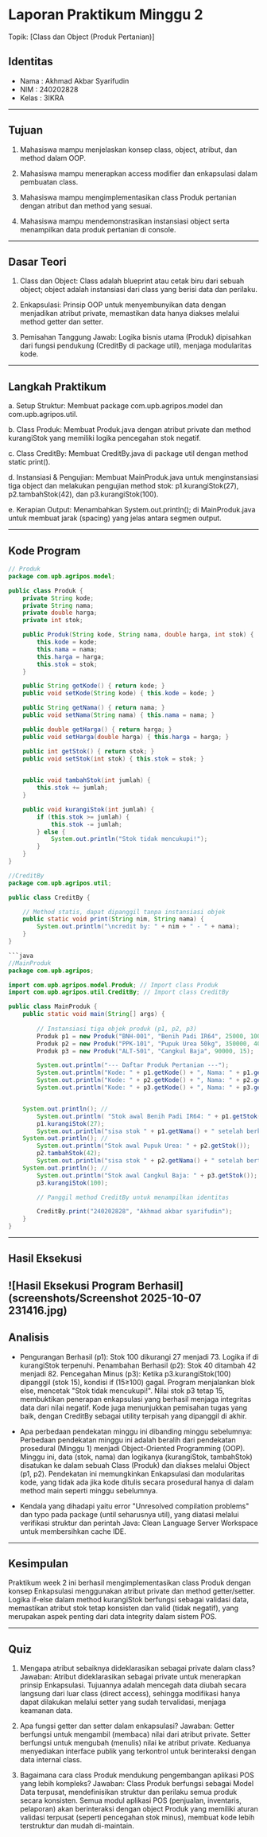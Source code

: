
# Laporan Praktikum Minggu 2
Topik: [Class dan Object (Produk Pertanian)]

## Identitas
- Nama  : Akhmad Akbar Syarifudin
- NIM   : 240202828
- Kelas : 3IKRA

---

## Tujuan
1. Mahasiswa mampu menjelaskan konsep class, object, atribut, dan method dalam OOP.

2. Mahasiswa mampu menerapkan access modifier dan enkapsulasi dalam pembuatan class.

3. Mahasiswa mampu mengimplementasikan class Produk pertanian dengan atribut dan method yang sesuai.

4. Mahasiswa mampu mendemonstrasikan instansiasi object serta menampilkan data produk pertanian di console.
---

## Dasar Teori
1. Class dan Object: Class adalah blueprint atau cetak biru dari sebuah object; object adalah instansiasi dari class yang berisi data dan perilaku.

2. Enkapsulasi: Prinsip OOP untuk menyembunyikan data dengan menjadikan atribut private, memastikan data hanya diakses melalui method getter dan setter.

3. Pemisahan Tanggung Jawab: Logika bisnis utama (Produk) dipisahkan dari fungsi pendukung (CreditBy di package util), menjaga modularitas kode.

---

## Langkah Praktikum
a. Setup Struktur: Membuat package com.upb.agripos.model dan com.upb.agripos.util.

b. Class Produk: Membuat Produk.java dengan atribut private dan method kurangiStok yang memiliki logika pencegahan stok negatif.

c. Class CreditBy: Membuat CreditBy.java di package util dengan method static print().

d. Instansiasi & Pengujian: Membuat MainProduk.java untuk menginstansiasi tiga object dan melakukan pengujian method stok: p1.kurangiStok(27), p2.tambahStok(42), dan p3.kurangiStok(100).

e. Kerapian Output: Menambahkan System.out.println(); di MainProduk.java untuk membuat jarak (spacing) yang jelas antara segmen output.


---

## Kode Program

```java
// Produk
package com.upb.agripos.model;

public class Produk {
    private String kode;
    private String nama;
    private double harga;
    private int stok;

    public Produk(String kode, String nama, double harga, int stok) {
        this.kode = kode;
        this.nama = nama;
        this.harga = harga;
        this.stok = stok;
    }

    public String getKode() { return kode; }
    public void setKode(String kode) { this.kode = kode; }

    public String getNama() { return nama; }
    public void setNama(String nama) { this.nama = nama; }

    public double getHarga() { return harga; }
    public void setHarga(double harga) { this.harga = harga; }

    public int getStok() { return stok; }
    public void setStok(int stok) { this.stok = stok; }
    

    public void tambahStok(int jumlah) {
        this.stok += jumlah;
    }

    public void kurangiStok(int jumlah) {
        if (this.stok >= jumlah) {
            this.stok -= jumlah;
        } else {
            System.out.println("Stok tidak mencukupi!");
        }
    }
}

```

```java
//CreditBy
package com.upb.agripos.util;

public class CreditBy {

    // Method statis, dapat dipanggil tanpa instansiasi objek
    public static void print(String nim, String nama) {
        System.out.println("\ncredit by: " + nim + " - " + nama);
    }
}

```java
//MainProduk
package com.upb.agripos;

import com.upb.agripos.model.Produk; // Import class Produk
import com.upb.agripos.util.CreditBy; // Import class CreditBy

public class MainProduk {
    public static void main(String[] args) {
        
        // Instansiasi tiga objek produk (p1, p2, p3)
        Produk p1 = new Produk("BNH-001", "Benih Padi IR64", 25000, 100);
        Produk p2 = new Produk("PPK-101", "Pupuk Urea 50kg", 350000, 40);
        Produk p3 = new Produk("ALT-501", "Cangkul Baja", 90000, 15);

        System.out.println("--- Daftar Produk Pertanian ---");
        System.out.println("Kode: " + p1.getKode() + ", Nama: " + p1.getNama() + ", Harga: " + p1.getHarga() + ", Stok: " + p1.getStok());
        System.out.println("Kode: " + p2.getKode() + ", Nama: " + p2.getNama() + ", Harga: " + p2.getHarga() + ", Stok: " + p2.getStok());
        System.out.println("Kode: " + p3.getKode() + ", Nama: " + p3.getNama() + ", Harga: " + p3.getHarga() + ", Stok: " + p3.getStok());


    System.out.println(); // 
        System.out.println( "Stok awal Benih Padi IR64: " + p1.getStok());
        p1.kurangiStok(27);
        System.out.println("sisa stok " + p1.getNama() + " setelah berkurang: " + p1.getStok()); 
    System.out.println(); // 
        System.out.println("Stok awal Pupuk Urea: " + p2.getStok());
        p2.tambahStok(42); 
        System.out.println("sisa stok " + p2.getNama() + " setelah bertambah: " + p2.getStok()); 
    System.out.println(); // 
        System.out.println("Stok awal Cangkul Baja: " + p3.getStok());
        p3.kurangiStok(100);

        // Panggil method CreditBy untuk menampilkan identitas

        CreditBy.print("240202828", "Akhmad akbar syarifudin"); 
    }
}

```

---
## Hasil Eksekusi

![Hasil Eksekusi Program Berhasil](screenshots/Screenshot 2025-10-07 231416.jpg)
---

## Analisis

- Pengurangan Berhasil (p1): Stok 100 dikurangi 27 menjadi 73. Logika if di kurangiStok terpenuhi. Penambahan     Berhasil (p2): Stok 40 ditambah 42 menjadi 82. Pencegahan Minus (p3): Ketika p3.kurangiStok(100) dipanggil (stok 15), kondisi if (15≥100) gagal. Program menjalankan blok else, mencetak "Stok tidak mencukupi!". Nilai stok p3 tetap 15, membuktikan penerapan enkapsulasi yang berhasil menjaga integritas data dari nilai negatif. Kode juga menunjukkan pemisahan tugas yang baik, dengan CreditBy sebagai utility terpisah yang dipanggil di akhir. 

- Apa perbedaan pendekatan minggu ini dibanding minggu sebelumnya: Perbedaan pendekatan minggu ini adalah beralih dari pendekatan prosedural (Minggu 1) menjadi Object-Oriented Programming (OOP). Minggu ini, data (stok, nama) dan logikanya (kurangiStok, tambahStok) disatukan ke dalam sebuah Class (Produk) dan diakses melalui Object (p1, p2). Pendekatan ini memungkinkan Enkapsulasi dan modularitas kode, yang tidak ada jika kode ditulis secara prosedural hanya di dalam method main seperti minggu sebelumnya.

- Kendala yang dihadapi yaitu  error "Unresolved compilation problems" dan typo pada package (until seharusnya util), yang diatasi melalui verifikasi struktur dan perintah Java: Clean Language Server Workspace untuk membersihkan cache IDE.
---

## Kesimpulan
Praktikum week 2 ini berhasil mengimplementasikan class Produk dengan konsep Enkapsulasi menggunakan atribut private dan method getter/setter. Logika if-else dalam method kurangiStok berfungsi sebagai validasi data, memastikan atribut stok tetap konsisten dan valid (tidak negatif), yang merupakan aspek penting dari data integrity dalam sistem POS.

---

## Quiz
1. Mengapa atribut sebaiknya dideklarasikan sebagai private dalam class?
Jawaban: Atribut dideklarasikan sebagai private untuk menerapkan prinsip Enkapsulasi. Tujuannya adalah mencegah data diubah secara langsung dari luar class (direct access), sehingga modifikasi hanya dapat dilakukan melalui setter yang sudah tervalidasi, menjaga keamanan data.

2. Apa fungsi getter dan setter dalam enkapsulasi?
Jawaban: Getter berfungsi untuk mengambil (membaca) nilai dari atribut private. Setter berfungsi untuk mengubah (menulis) nilai ke atribut private. Keduanya menyediakan interface publik yang terkontrol untuk berinteraksi dengan data internal class.

3. Bagaimana cara class Produk mendukung pengembangan aplikasi POS yang lebih kompleks?
Jawaban: Class Produk berfungsi sebagai Model Data terpusat, mendefinisikan struktur dan perilaku semua produk secara konsisten. Semua modul aplikasi POS (penjualan, inventaris, pelaporan) akan berinteraksi dengan object Produk yang memiliki aturan validasi terpusat (seperti pencegahan stok minus), membuat kode lebih terstruktur dan mudah di-maintain.

